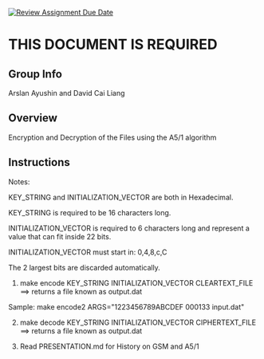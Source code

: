 [![Review Assignment Due Date](https://classroom.github.com/assets/deadline-readme-button-24ddc0f5d75046c5622901739e7c5dd533143b0c8e959d652212380cedb1ea36.svg)](https://classroom.github.com/a/ecp4su41)
# THIS DOCUMENT IS REQUIRED
## Group Info
Arslan Ayushin and David Cai Liang
## Overview
Encryption and Decryption of the Files using the A5/1 algorithm
## Instructions

Notes:

KEY_STRING and INITIALIZATION_VECTOR are both in Hexadecimal.

KEY_STRING is required to be 16 characters long.

INITIALIZATION_VECTOR is required to 6 characters long and represent a value that can fit inside 22 bits.

INITIALIZATION_VECTOR must start in: 0,4,8,c,C

The 2 largest bits are discarded automatically.

1) make encode KEY_STRING INITIALIZATION_VECTOR CLEARTEXT_FILE ==> returns a file known as output.dat

Sample: make encode2 ARGS="1223456789ABCDEF 000133 input.dat"

2) make decode KEY_STRING INITIALIZATION_VECTOR CIPHERTEXT_FILE ==> returns a file known as output.dat

3) Read PRESENTATION.md for History on GSM and A5/1
